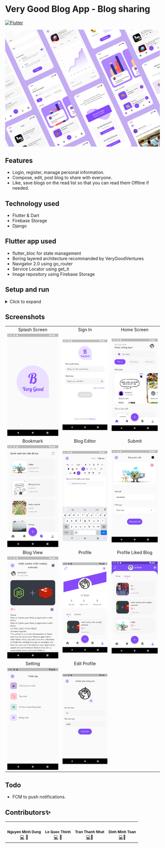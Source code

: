 # Very Good Blog App - Blog sharing

[![Flutter](https://img.shields.io/badge/Made%20with-Flutter-blue.svg)](https://flutter.dev/)

![VeryGoodBlogApp Landing](.github/screenshots/landing.png)

## Features

- Login, register, manage personal information.
- Compose, edit, post blog to share with everyone.
- Like, save blogs on the read list so that you can read them Offline if needed.

## Technology used

- Flutter & Dart
- Firebase Storage
- Django

## Flutter app used

- flutter_bloc for state management
- Boring layered architecture recommanded by VeryGoodVentures
- Navigator 2.0 using go_router
- Service Locator using get_it
- Image repository using Firebase Storage

## Setup and run

<details>
    <summary>Click to expand</summary>
    <br>

- Setup and run
  - Flutter
    - Install [Flutter](https://flutter.dev/docs/get-started/install).
    - Using **`stable`** channel:
      ```bash
      ❯ flutter channel stable
      ❯ flutter upgrade
      ```
    - Flutter doctor:
      ```bash
      ❯ flutter doctor
      ```
    - Install all the packages by:
      ```bash
      ❯ flutter pub get
      ```
    - Run app on real devices or emulator by:
      ```bash
      ❯ flutter run
      ```
      or debug mode in VSCode or some IDEs

</details>

## Screenshots

|                                       |                                        |                                         |
| :-----------------------------------: | :------------------------------------: | :-------------------------------------: |
|             Splash Screen             |                Sign In                 |               Home Screen               |
|  ![](.github/screenshots/splash.png)  |   ![](.github/screenshots/login.png)   |  ![](.github/screenshots/homepage.png)  |
|               Bookmark                |              Blog Editor               |                 Submit                  |
| ![](.github/screenshots/bookmark.png) |  ![](.github/screenshots/editor.png)   | ![](.github/screenshots/upload_pre.png) |
|               Blog View               |                Profile                 |           Profile Liked Blog            |
|   ![](.github/screenshots/blog.png)   |  ![](.github/screenshots/profile.png)  | ![](.github/screenshots/liked_blog.png) |
|                Setting                |              Edit Profile              |                                         |
| ![](.github/screenshots/setting.png)  | ![](.github/screenshots/edit_info.png) |                                         |

## Todo

- FCM to push notifications.

## Contributors✨

<!-- ALL-CONTRIBUTORS-LIST:START - Do not remove or modify this section -->
<!-- prettier-ignore-start -->
<!-- markdownlint-disable -->
<table>
  <tr>
    <td align="center"><img src="https://avatars.githubusercontent.com/u/63831488?v=4" width="100px;" alt=""/><br /><sub><b>Nguyen Minh Dung</b></sub></a><br /><a href="https://github.com/dungngminh/very_good_blog_app/commits?author=dungngminh" title="Code">💻</a> <a title="Mobile">📱</a> <a href="https://github.com/dungngminh/very_good_blog_app/commits?author=dungngminh" >
    <td align="center"><img src="https://avatars.githubusercontent.com/u/55595623?v=4" width="100px;" alt=""/><br /><sub><b>Le Quoc Thinh</b></sub></a><br /><a href="https://github.com/dungngminh/very_good_blog_app/commits?author=beobiebom" title="Code">💻</a> <a title="Mobile">📱</a> <a href="https://github.com/dungngminh/very_good_blog_app/commits?author=beobiebom" >
    <td align="center"><img src="https://avatars.githubusercontent.com/u/79962030?v=4" width="100px;" alt=""/><br /><sub><b>Tran Thanh Nhat</b></sub></a><br /><a href="https://github.com/dungngminh/very_good_blog_app/commits?author=H2Q318" title="Code">💻</a><a title="Backend">🔗</a> <a href="https://github.com/dungngminh/very_good_blog_app/commits?author=H2Q318" >
    <td align="center"><img src="https://avatars.githubusercontent.com/u/61832021?v=4" width="100px;" alt=""/><br /><sub><b>Dinh Minh Toan</b></sub></a><br /><a href="https://github.com/dungngminh/very_good_blog_app/commits?author=dtrbinh" title="Code">💻</a><a title="Mobile">📱</a> <a href="https://github.com/dungngminh/very_good_blog_app/commits?author=dtrbinh" >
  </tr>
  
</table>

<!-- markdownlint-restore -->
<!-- prettier-ignore-end -->

<!-- ALL-CONTRIBUTORS-LIST:END -->
